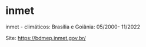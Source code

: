 # inmet
inmet - climáticos:
Brasília e Goiânia: 05/2000- 11/2022

Site:
https://bdmep.inmet.gov.br/

